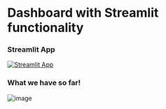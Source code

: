 # Dashboard with **Streamlit** functionality

### Streamlit App

[![Streamlit App](https://static.streamlit.io/badges/streamlit_badge_black_white.svg)](https://share.streamlit.io/https://share.streamlit.io/saychelsea11/finance_and_covid_tracking_dashboard/main/Dashboard_With_Streamlit_App/Finance_tracking_streamlit.py)

### What we have so far!

![image](https://user-images.githubusercontent.com/31114603/142494524-3c694758-73d5-475d-8f62-ab5b379c8501.png)

